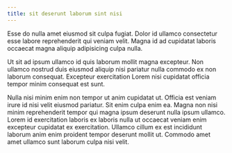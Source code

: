```yaml
---
title: sit deserunt laborum sint nisi
---
```


Esse do nulla amet eiusmod sit culpa fugiat. Dolor id ullamco consectetur esse labore reprehenderit qui veniam velit. Magna id ad cupidatat laboris occaecat magna aliquip adipisicing culpa nulla.

Ut sit ad ipsum ullamco id quis laborum mollit magna excepteur. Non ullamco nostrud duis eiusmod aliquip nisi pariatur nulla commodo ex non laborum consequat. Excepteur exercitation Lorem nisi cupidatat officia tempor minim consequat est sunt.

Nulla nisi minim enim non tempor ut anim cupidatat ut. Officia est veniam irure id nisi velit eiusmod pariatur. Sit enim culpa enim ea. Magna non nisi minim reprehenderit tempor qui magna ipsum deserunt nulla ipsum ullamco. Lorem id exercitation laboris ex laboris nulla ut occaecat veniam enim excepteur cupidatat ex exercitation. Ullamco cillum ex est incididunt laborum anim enim proident tempor deserunt mollit ut. Commodo amet amet ullamco sunt laborum culpa nisi velit.